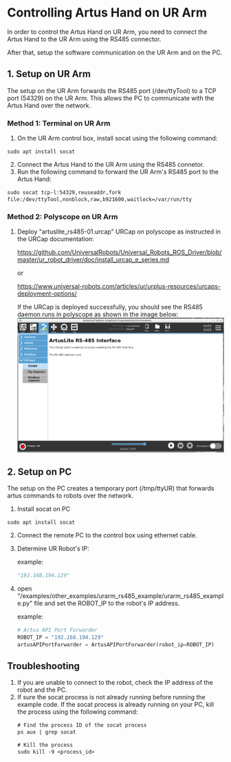 
# Controlling Artus Hand on UR Arm

In order to control the Artus Hand on UR Arm, you need to connect the Artus Hand to the UR Arm using the RS485 connector.

After that, setup the software communication on the UR Arm and on the PC.


## 1. Setup on UR Arm

The setup on the UR Arm forwards the RS485 port (/dev/ttyTool) to a TCP port (54329) on the UR Arm.
This allows the PC to communicate with the Artus Hand over the network.

### Method 1: Terminal on UR Arm
1. On the UR Arm control box, install socat using the following command:
```
sudo apt install socat
```

2. Connect the Artus Hand to the UR Arm using the RS485 connetor.
3. Run the following command to forward the UR Arm's RS485 port to the Artus Hand:
```
sudo socat tcp-l:54329,reuseaddr,fork file:/dev/ttyTool,nonblock,raw,b921600,waitlock=/var/run/tty

```

### Method 2: Polyscope on UR Arm
1. Deploy "artuslite_rs485-01.urcap" URCap on polyscope as instructed in the URCap documentation:

    https://github.com/UniversalRobots/Universal_Robots_ROS_Driver/blob/master/ur_robot_driver/doc/install_urcap_e_series.md

    or

    https://www.universal-robots.com/articles/ur/urplus-resources/urcaps-deployment-options/

   

    If the URCap is deployed successfully, you should see the RS485 daemon runs in polyscope as shown in the image below:
    <img src='images/artuslite_rs485.png'>
    
    

## 2. Setup on PC
The setup on the PC creates a temporary port (/tmp/ttyUR) that forwards artus commands to robots over the network.

1. Install socat on PC
```
sudo apt install socat
```
2. Connect the remote PC to the control box using ethernet cable.
<!-- 2. Run the following command on the remote PC to forware COM port to the UR Arm over the network:
```
# Setup your robot IP here:
export ROBOT_IP=192.168.56.101 # IP of the robot
# Setup the name for the device you wish to create. Make sure that your user can write to that location.
export LOCAL_DEVICE_NAME=/tmp/ttyUR
socat pty,link=${LOCAL_DEVICE_NAME},raw,ignoreeof,waitslave tcp:${ROBOT_IP}:54329
```
1. Set the COM port on Artus API with the temporary device name created in the previous step.
```
artus_api = ArtusAPI(comm_port='/tmp/ttyUR')
``` -->
3. Determine UR Robot's IP:

    example:
    ```python
    "192.168.194.129"
    ```
4. open "/examples/other_examples/urarm_rs485_example/urarm_rs485_example.py" file and set the ROBOT_IP to the robot's IP address.

    example:
    ```python
    # Artus API Port Forwarder
    ROBOT_IP = "192.168.194.129"
    artusAPIPortForwarder = ArtusAPIPortForwarder(robot_ip=ROBOT_IP)
    ```



## Troubleshooting
1. If you are unable to connect to the robot, check the IP address of the robot and the PC.
2. If sure the socat process is not already running before running the example code.
   If the socat process is already running on your PC, kill the process using the following command:
    ```
    # Find the process ID of the socat process
    ps aux | grep socat
    ```
    ```
    # Kill the process
    sudo kill -9 <process_id>
    ```